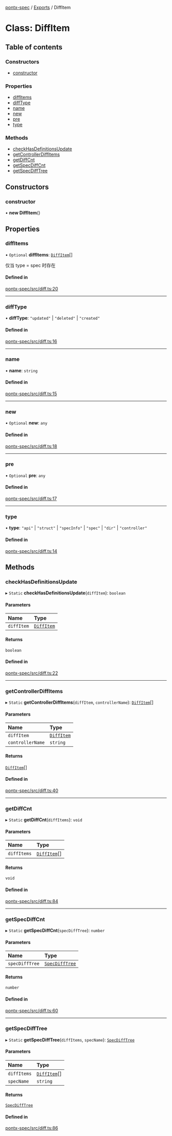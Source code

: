 [pontx-spec](../README.md) / [Exports](../modules.md) / DiffItem

# Class: DiffItem

## Table of contents

### Constructors

- [constructor](DiffItem.md#constructor)

### Properties

- [diffItems](DiffItem.md#diffitems)
- [diffType](DiffItem.md#difftype)
- [name](DiffItem.md#name)
- [new](DiffItem.md#new)
- [pre](DiffItem.md#pre)
- [type](DiffItem.md#type)

### Methods

- [checkHasDefinitionsUpdate](DiffItem.md#checkhasdefinitionsupdate)
- [getControllerDiffItems](DiffItem.md#getcontrollerdiffitems)
- [getDiffCnt](DiffItem.md#getdiffcnt)
- [getSpecDiffCnt](DiffItem.md#getspecdiffcnt)
- [getSpecDiffTree](DiffItem.md#getspecdifftree)

## Constructors

### constructor

• **new DiffItem**()

## Properties

### diffItems

• `Optional` **diffItems**: [`DiffItem`](DiffItem.md)[]

仅当 type = spec 时存在

#### Defined in

[pontx-spec/src/diff.ts:20](https://github.com/pontjs/pontx/tree/main/packages/pontx-spec/src/diff.ts#L20)

___

### diffType

• **diffType**: ``"updated"`` \| ``"deleted"`` \| ``"created"``

#### Defined in

[pontx-spec/src/diff.ts:16](https://github.com/pontjs/pontx/tree/main/packages/pontx-spec/src/diff.ts#L16)

___

### name

• **name**: `string`

#### Defined in

[pontx-spec/src/diff.ts:15](https://github.com/pontjs/pontx/tree/main/packages/pontx-spec/src/diff.ts#L15)

___

### new

• `Optional` **new**: `any`

#### Defined in

[pontx-spec/src/diff.ts:18](https://github.com/pontjs/pontx/tree/main/packages/pontx-spec/src/diff.ts#L18)

___

### pre

• `Optional` **pre**: `any`

#### Defined in

[pontx-spec/src/diff.ts:17](https://github.com/pontjs/pontx/tree/main/packages/pontx-spec/src/diff.ts#L17)

___

### type

• **type**: ``"api"`` \| ``"struct"`` \| ``"specInfo"`` \| ``"spec"`` \| ``"dir"`` \| ``"controller"``

#### Defined in

[pontx-spec/src/diff.ts:14](https://github.com/pontjs/pontx/tree/main/packages/pontx-spec/src/diff.ts#L14)

## Methods

### checkHasDefinitionsUpdate

▸ `Static` **checkHasDefinitionsUpdate**(`diffItem`): `boolean`

#### Parameters

| Name | Type |
| :------ | :------ |
| `diffItem` | [`DiffItem`](DiffItem.md) |

#### Returns

`boolean`

#### Defined in

[pontx-spec/src/diff.ts:22](https://github.com/pontjs/pontx/tree/main/packages/pontx-spec/src/diff.ts#L22)

___

### getControllerDiffItems

▸ `Static` **getControllerDiffItems**(`diffItem`, `controllerName`): [`DiffItem`](DiffItem.md)[]

#### Parameters

| Name | Type |
| :------ | :------ |
| `diffItem` | [`DiffItem`](DiffItem.md) |
| `controllerName` | `string` |

#### Returns

[`DiffItem`](DiffItem.md)[]

#### Defined in

[pontx-spec/src/diff.ts:40](https://github.com/pontjs/pontx/tree/main/packages/pontx-spec/src/diff.ts#L40)

___

### getDiffCnt

▸ `Static` **getDiffCnt**(`diffItems`): `void`

#### Parameters

| Name | Type |
| :------ | :------ |
| `diffItems` | [`DiffItem`](DiffItem.md)[] |

#### Returns

`void`

#### Defined in

[pontx-spec/src/diff.ts:84](https://github.com/pontjs/pontx/tree/main/packages/pontx-spec/src/diff.ts#L84)

___

### getSpecDiffCnt

▸ `Static` **getSpecDiffCnt**(`specDiffTree`): `number`

#### Parameters

| Name | Type |
| :------ | :------ |
| `specDiffTree` | [`SpecDiffTree`](SpecDiffTree.md) |

#### Returns

`number`

#### Defined in

[pontx-spec/src/diff.ts:60](https://github.com/pontjs/pontx/tree/main/packages/pontx-spec/src/diff.ts#L60)

___

### getSpecDiffTree

▸ `Static` **getSpecDiffTree**(`diffItems`, `specName`): [`SpecDiffTree`](SpecDiffTree.md)

#### Parameters

| Name | Type |
| :------ | :------ |
| `diffItems` | [`DiffItem`](DiffItem.md)[] |
| `specName` | `string` |

#### Returns

[`SpecDiffTree`](SpecDiffTree.md)

#### Defined in

[pontx-spec/src/diff.ts:86](https://github.com/pontjs/pontx/tree/main/packages/pontx-spec/src/diff.ts#L86)
